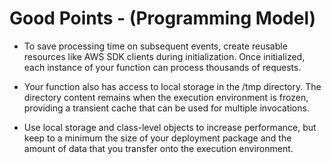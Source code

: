 # Good Points - (Programming Model)

- To save processing time on subsequent events, create reusable resources like AWS SDK clients during initialization. Once initialized, each instance of your function can process thousands of requests.

- Your function also has access to local storage in the /tmp directory. The directory content remains when the execution environment is frozen, providing a transient cache that can be used for multiple invocations.

- Use local storage and class-level objects to increase performance, but keep to a minimum the size of your deployment package and the amount of data that you transfer onto the execution environment.
